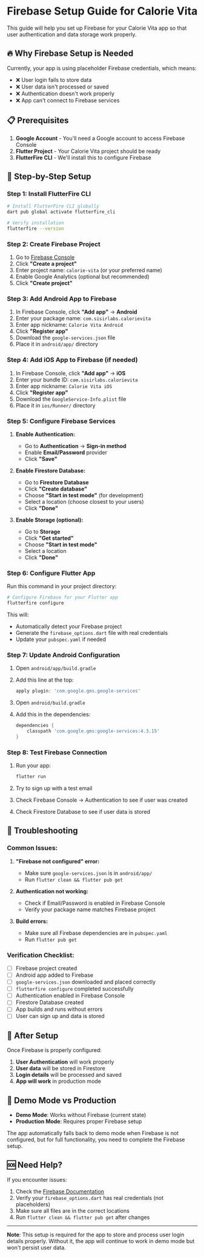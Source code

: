 # Firebase Setup Guide for Calorie Vita

This guide will help you set up Firebase for your Calorie Vita app so that user authentication and data storage work properly.

## 🔥 Why Firebase Setup is Needed

Currently, your app is using placeholder Firebase credentials, which means:
- ❌ User login fails to store data
- ❌ User data isn't processed or saved
- ❌ Authentication doesn't work properly
- ❌ App can't connect to Firebase services

## 📋 Prerequisites

1. **Google Account** - You'll need a Google account to access Firebase Console
2. **Flutter Project** - Your Calorie Vita project should be ready
3. **FlutterFire CLI** - We'll install this to configure Firebase

## 🚀 Step-by-Step Setup

### Step 1: Install FlutterFire CLI

```bash
# Install FlutterFire CLI globally
dart pub global activate flutterfire_cli

# Verify installation
flutterfire --version
```

### Step 2: Create Firebase Project

1. Go to [Firebase Console](https://console.firebase.google.com/)
2. Click **"Create a project"**
3. Enter project name: `calorie-vita` (or your preferred name)
4. Enable Google Analytics (optional but recommended)
5. Click **"Create project"**

### Step 3: Add Android App to Firebase

1. In Firebase Console, click **"Add app"** → **Android**
2. Enter your package name: `com.sisirlabs.calorievita`
3. Enter app nickname: `Calorie Vita Android`
4. Click **"Register app"**
5. Download the `google-services.json` file
6. Place it in `android/app/` directory

### Step 4: Add iOS App to Firebase (if needed)

1. In Firebase Console, click **"Add app"** → **iOS**
2. Enter your bundle ID: `com.sisirlabs.calorievita`
3. Enter app nickname: `Calorie Vita iOS`
4. Click **"Register app"**
5. Download the `GoogleService-Info.plist` file
6. Place it in `ios/Runner/` directory

### Step 5: Configure Firebase Services

1. **Enable Authentication:**
   - Go to **Authentication** → **Sign-in method**
   - Enable **Email/Password** provider
   - Click **"Save"**

2. **Enable Firestore Database:**
   - Go to **Firestore Database**
   - Click **"Create database"**
   - Choose **"Start in test mode"** (for development)
   - Select a location (choose closest to your users)
   - Click **"Done"**

3. **Enable Storage (optional):**
   - Go to **Storage**
   - Click **"Get started"**
   - Choose **"Start in test mode"**
   - Select a location
   - Click **"Done"**

### Step 6: Configure Flutter App

Run this command in your project directory:

```bash
# Configure Firebase for your Flutter app
flutterfire configure
```

This will:
- Automatically detect your Firebase project
- Generate the `firebase_options.dart` file with real credentials
- Update your `pubspec.yaml` if needed

### Step 7: Update Android Configuration

1. Open `android/app/build.gradle`
2. Add this line at the top:
   ```gradle
   apply plugin: 'com.google.gms.google-services'
   ```

3. Open `android/build.gradle`
4. Add this in the dependencies:
   ```gradle
   dependencies {
       classpath 'com.google.gms:google-services:4.3.15'
   }
   ```

### Step 8: Test Firebase Connection

1. Run your app:
   ```bash
   flutter run
   ```

2. Try to sign up with a test email
3. Check Firebase Console → Authentication to see if user was created
4. Check Firestore Database to see if user data is stored

## 🔧 Troubleshooting

### Common Issues:

1. **"Firebase not configured" error:**
   - Make sure `google-services.json` is in `android/app/`
   - Run `flutter clean && flutter pub get`

2. **Authentication not working:**
   - Check if Email/Password is enabled in Firebase Console
   - Verify your package name matches Firebase project

3. **Build errors:**
   - Make sure all Firebase dependencies are in `pubspec.yaml`
   - Run `flutter pub get`

### Verification Checklist:

- [ ] Firebase project created
- [ ] Android app added to Firebase
- [ ] `google-services.json` downloaded and placed correctly
- [ ] `flutterfire configure` completed successfully
- [ ] Authentication enabled in Firebase Console
- [ ] Firestore Database created
- [ ] App builds and runs without errors
- [ ] User can sign up and data is stored

## 🎯 After Setup

Once Firebase is properly configured:

1. **User Authentication** will work properly
2. **User data** will be stored in Firestore
3. **Login details** will be processed and saved
4. **App will work** in production mode

## 📱 Demo Mode vs Production

- **Demo Mode**: Works without Firebase (current state)
- **Production Mode**: Requires proper Firebase setup

The app automatically falls back to demo mode when Firebase is not configured, but for full functionality, you need to complete the Firebase setup.

## 🆘 Need Help?

If you encounter issues:

1. Check the [Firebase Documentation](https://firebase.google.com/docs/flutter/setup)
2. Verify your `firebase_options.dart` has real credentials (not placeholders)
3. Make sure all files are in the correct locations
4. Run `flutter clean && flutter pub get` after changes

---

**Note**: This setup is required for the app to store and process user login details properly. Without it, the app will continue to work in demo mode but won't persist user data.
